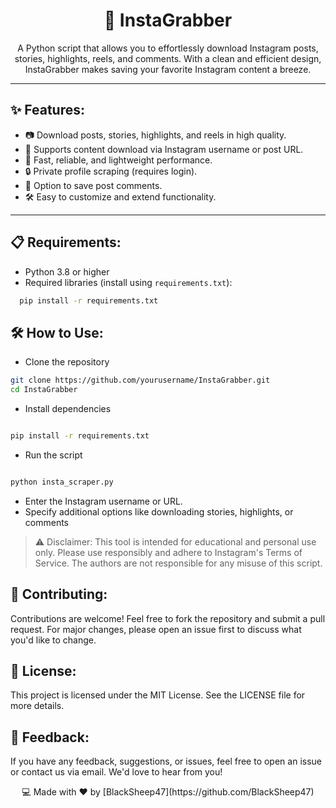 <h1 align="center">📸 InstaGrabber</h1>
<div align="center">
A Python script that allows you to effortlessly download Instagram posts, stories, highlights, reels, and comments. With a clean and efficient design, InstaGrabber makes saving your favorite Instagram content a breeze.  
</div>

---

<h2>✨ Features:</h2>

- 📷 Download posts, stories, highlights, and reels in high quality.  
- 🔗 Supports content download via Instagram username or post URL.  
- 🚀 Fast, reliable, and lightweight performance.  
- 🔒 Private profile scraping (requires login).  
- 📝 Option to save post comments.  
- 🛠️ Easy to customize and extend functionality.  

---

<h2>📋 Requirements:</h2>

- Python 3.8 or higher  
- Required libraries (install using `requirements.txt`):
```bash
  pip install -r requirements.txt

```


<h2>🛠️ How to Use:</h2>

- Clone the repository

```bash
git clone https://github.com/yourusername/InstaGrabber.git
cd InstaGrabber

```
- Install dependencies

```bash

pip install -r requirements.txt

```
- Run the script

```bash

python insta_scraper.py

```

- Enter the Instagram username or URL.
- Specify additional options like downloading stories, highlights, or comments

> ⚠️ Disclaimer:
> This tool is intended for educational and personal use only. Please use responsibly and adhere to Instagram's Terms of Service.
> The authors are not responsible for any misuse of this script.

<h2>🌟 Contributing:</h2>

Contributions are welcome! Feel free to fork the repository and submit a pull request. For major changes, please open an issue first to discuss what you'd like to change.

<h2>📄 License:</h2>

This project is licensed under the MIT License. See the LICENSE file for more details.

<h2>💬 Feedback:</h2>

If you have any feedback, suggestions, or issues, feel free to open an issue or contact us via email. We'd love to hear from you!

<div align="center"> 💻 Made with ❤️ by [BlackSheep47](https://github.com/BlackSheep47) </div>




